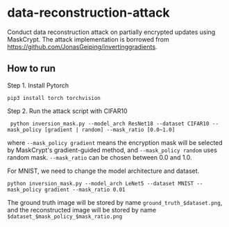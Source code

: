 # data-reconstruction-attack
Conduct data reconstruction attack on partially encrypted updates using MaskCrypt. The attack implementation is borrowed from https://github.com/JonasGeiping/invertinggradients.

## How to run
Step 1. Install Pytorch
```
pip3 install torch torchvision
```

Step 2. Run the attack script with CIFAR10
```
 python inversion_mask.py --model_arch ResNet18 --dataset CIFAR10 --mask_policy [gradient | random] --mask_ratio [0.0~1.0]
```
where ```--mask_policy gradient``` means the encryption mask will be selected by MaskCrypt's gradient-guided method, and ```--mask_policy random``` uses random mask. ```--mask_ratio``` can be chosen between 0.0 and 1.0.

For MNIST, we need to change the model architecture and dataset.
```
python inversion_mask.py --model_arch LeNet5 --dataset MNIST --mask_policy gradient --mask_ratio 0.01
```
The ground truth image will be stored by name ```ground_truth_$dataset.png```, and the reconstructed image will be stored by name ```$dataset_$mask_policy_$mask_ratio.png```